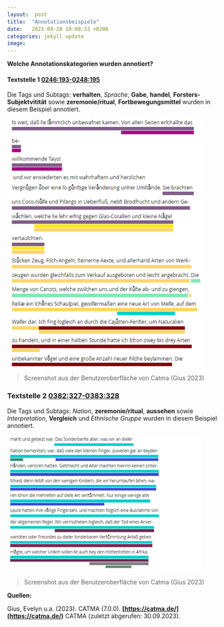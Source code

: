 ```yaml
---
layout:  post
title:  "Annotationsbeispiele"
date:   2023-09-28 10:00:33 +0200
categories: jekyll update
image: 
---
```


**Welche Annotationskategorien wurden annotiert?** 

#### Textstelle 1 **[0246:193-0248:195](https://www.deutschestextarchiv.de/book/view/forster_reise01_1778?p=246)**

Die Tags und Subtags: **verhalten**, *Sprache*, **Gabe**, **handel**, **Forsters-Subjektvitität** sowie **zeremonie/ritual**, **Fortbewegungsmittel** wurden in diesem Beispiel annotiert. 

![Textstelle 1](/Textstelle1.png "Textstelle 1") 

>Screenshot aus der Benutzeroberfläche von Catma (Gius 2023)




### Textstelle 2 **[0382:327-0383:328](https://www.deutschestextarchiv.de/book/view/forster_reise01_1778?p=382)**

Die Tags und Subtags: *Nation*, **zeremonie/ritual**, **aussehen** sowie *Interpretation*, **Vergleich** und *Ethnische Gruppe* wurden in diesem Beispiel annotiert. 


![Textstelle 2](/Textstelle2.png "Textstelle 1")

>Screenshot aus der Benutzeroberfläche von Catma (Gius 2023) 



**Quellen:** 


Gius, Evelyn u.a. (2023). CATMA (7.0.0). **[https://catma.de/](https://catma.de/)** CATMA (zuletzt abgerufen: 30.09.2023).
